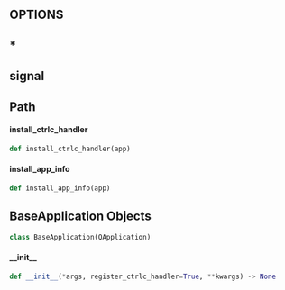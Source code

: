 <a id="base_application.OPTIONS"></a>

## OPTIONS

<a id="base_application.*"></a>

## \*

<a id="base_application.signal"></a>

## signal

<a id="base_application.Path"></a>

## Path

<a id="base_application.install_ctrlc_handler"></a>

#### install\_ctrlc\_handler

```python
def install_ctrlc_handler(app)
```

<a id="base_application.install_app_info"></a>

#### install\_app\_info

```python
def install_app_info(app)
```

<a id="base_application.BaseApplication"></a>

## BaseApplication Objects

```python
class BaseApplication(QApplication)
```

<a id="base_application.BaseApplication.__init__"></a>

#### \_\_init\_\_

```python
def __init__(*args, register_ctrlc_handler=True, **kwargs) -> None
```

